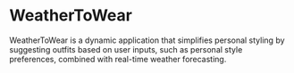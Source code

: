# WeatherToWear
WeatherToWear is a dynamic application that simplifies personal styling by suggesting outfits based on user inputs, such as personal style preferences, combined with real-time weather forecasting.
